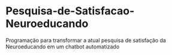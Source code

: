 # Pesquisa-de-Satisfacao-Neuroeducando
Programação para transformar a atual pesquisa de satisfação da Neuroeducando em um chatbot automatizado
